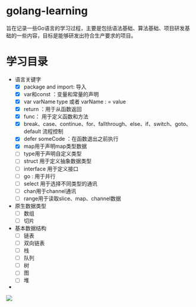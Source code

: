 # golang-learning
旨在记录一些Go语言的学习过程，主要是包括语法基础、算法基础、项目研发基础的一些内容，目标是能够研发出符合生产要求的项目。


# 学习目录

- 语言关键字
  - [x] package and import: 导入
  - [x] var和const ：变量和常量的声明
  - [x] var varName type  或者 varName : = value
  - [x] return ：用于从函数返回
  - [x] func： 用于定义函数和方法
  - [x] break、case、continue、for、fallthrough、else、if、switch、goto、default 流程控制
  - [x] defer someCode ：在函数退出之前执行
  - [x] map用于声明map类型数据
  - [ ] type用于声明自定义类型
  - [ ] struct 用于定义抽象数据类型
  - [ ] interface 用于定义接口
  - [ ] go : 用于并行
  - [ ] select 用于选择不同类型的通讯
  - [ ] chan用于channel通讯
  - [ ] range用于读取slice、map、channel数据
- 原生数据类型
  - [ ] 数组
  - [ ] 切片
- 基本数据结构
  - [ ] 链表
  - [ ] 双向链表
  - [ ] 栈
  - [ ] 队列
  - [ ] 树
  - [ ] 图
  - [ ] 堆
    
- 

<a href="https://www.buymeacoffee.com/fishcookie"><img src="https://img.buymeacoffee.com/button-api/?text=Buy me a coffee&emoji=&slug=fishcookie&button_colour=FFDD00&font_colour=000000&font_family=Cookie&outline_colour=000000&coffee_colour=ffffff" /></a>
